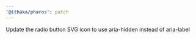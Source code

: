 ```yaml
---
'@ithaka/pharos': patch
---
```


Update the radio button SVG icon to use aria-hidden instead of aria-label
